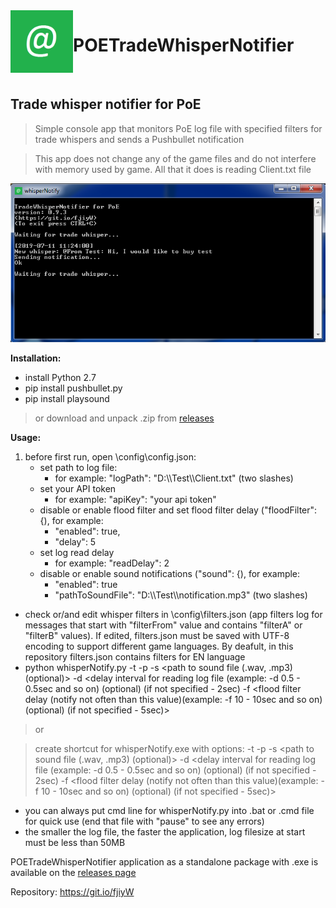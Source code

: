 <img align="left" width="100" height="100" src="https://github.com/Doberm4n/POETradeWhisperNotifier/blob/master/res/message.png">

# POETradeWhisperNotifier 
<br>

## Trade whisper notifier for PoE

> Simple console app that monitors PoE log file with specified filters for trade whispers and sends a Pushbullet notification

> This app does not change any of the game files and do not interfere with memory used by game. All that it does is reading Client.txt file

![alt text](https://github.com/Doberm4n/POETradeWhisperNotifier/blob/master/res/screenshot.png)
 
**Installation:**
- install Python 2.7
- pip install pushbullet.py
- pip install playsound

>or download and unpack .zip from [releases](https://github.com/Doberm4n/POETradeWhisperNotifier/releases/latest)

**Usage:** 
1. before first run, open \config\config.json:
   - set path to log file:
     - for example: "logPath": "D:\\\Test\\\Client.txt" (two slashes)
   - set your API token
     - for example: "apiKey": "your api token"
   - disable or enable flood filter and set flood filter delay ("floodFilter": {), for example:
     - "enabled": true,
     - "delay": 5
   - set log read delay
     - for example: "readDelay": 2
   - disable or enable sound notifications ("sound": {), for example:
     - "enabled": true
     - "pathToSoundFile": "D:\\\Test\\\notification.mp3" (two slashes)
- check or/and edit whisper filters in \config\filters.json (app filters log for messages that start with "filterFrom" value and contains "filterA" or "filterB" values). If edited, filters.json must be saved with UTF-8 encoding to support different game languages. By deafult, in this repository filters.json contains filters for EN language
- python whisperNotify.py -t <token> -p <path to log file> -s <path to sound file (.wav, .mp3) (optional)> -d <delay interval for reading log file (example: -d 0.5 - 0.5sec and so on) (optional) (if not specified - 2sec) -f <flood filter delay (notify not often than this value)(example: -f 10 - 10sec and so on) (optional) (if not specified - 5sec)> 
>or

> create shortcut for whisperNotify.exe with options: -t <token> -p <path to log file> -s <path to sound file (.wav, .mp3) (optional)> -d <delay interval for reading log file (example: -d 0.5 - 0.5sec and so on) (optional) (if not specified - 2sec) -f <flood filter delay (notify not often than this value)(example: -f 10 - 10sec and so on) (optional) (if not specified - 5sec)>
- you can always put cmd line for whisperNotify.py into .bat or .cmd file for quick use (end that file with "pause" to see any errors)
- the smaller the log file, the faster the application, log filesize at start must be less than 50MB


POETradeWhisperNotifier application as a standalone package with .exe is available on the [releases page](https://github.com/Doberm4n/POETradeWhisperNotifier/releases/latest)

Repository: https://git.io/fjiyW
